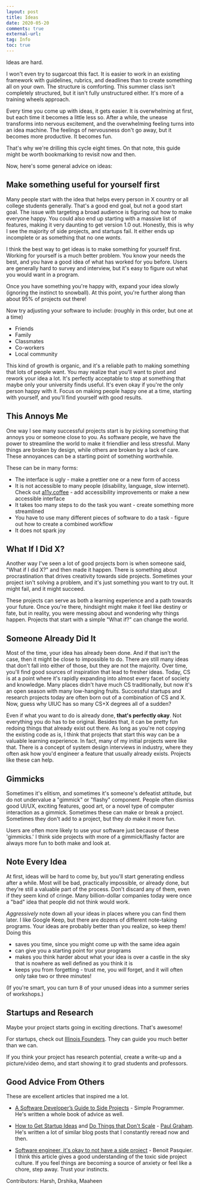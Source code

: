 ```yaml
---
layout: post
title: Ideas
date: 2020-05-20
comments: true
external-url:
tag: Info
toc: true
---
```


<!-- markdownlint-disable MD004 MD009 MD014 MD024 MD040 -->

Ideas are hard. 

I won't even try to sugarcoat this fact. It is easier to work in an existing framework with guidelines, rubrics, and deadlines than to create something all on your own. The structure is comforting. This summer class isn't completely structured, but it isn't fully unstructured either. It's more of a training wheels approach.

Every time you come up with ideas, it gets easier. It is overwhelming at first, but each time it becomes a little less so. After a while, the unease transforms into nervous excitement, and the overwhelming feeling turns into an idea machine. The feelings of nervousness don't go away, but it becomes more productive. It becomes fun.

That's why we're drilling this cycle eight times. On that note, this guide might be worth bookmarking to revisit now and then.

Now, here's some general advice on ideas:

## Make something useful for yourself first

Many people start with the idea that helps every person in X country or all college students generally. That's a good end goal, but not a good start goal. The issue with targeting a broad audience is figuring out how to make everyone happy. You could also end up starting with a massive list of features, making it very daunting to get version 1.0 out. Honestly, this is why I see the majority of side projects, and startups fail. It either ends up incomplete or as something that no one _wants_.

I think the best way to get ideas is to make something for yourself first. Working for yourself is a much better problem. You know your needs the best, and you have a good idea of what has worked for you before. Users are generally hard to survey and interview, but it's easy to figure out what you would want in a program. 

Once you have something you're happy with, expand your idea slowly (ignoring the instinct to snowball). At this point, you're further along than about 95% of projects out there!

Now try adjusting your software to include: (roughly in this order, but one at a time)

* Friends
* Family
* Classmates 
* Co-workers 
* Local community  

This kind of growth is organic, and it's a reliable path to making something that lots of people want. You may realize that you'll want to pivot and rework your idea a lot. It's perfectly acceptable to stop at something that maybe only your university finds useful. It's even okay if you're the only person happy with it. Focus on making people happy one at a time, starting with yourself, and you'll find yourself with good results.

## This Annoys Me

One way I see many successful projects start is by picking something that annoys you or someone close to you. As software people, we have the power to streamline the world to make it friendlier and less stressful. Many things are broken by design, while others are broken by a lack of care. These annoyances can be a starting point of something worthwhile. 

These can be in many forms:

* The interface is ugly - make a prettier one or a new form of access
* It is not accessible to many people (disability, language, slow internet). Check out [a11y.coffee](https://a11y.coffee/) - add accessibility improvements or make a new accessible interface
* It takes too many steps to do the task you want - create something more streamlined
* You have to use many different pieces of software to do a task - figure out how to create a combined workflow
* It does not spark joy 

## What If I Did X?

Another way I've seen a lot of good projects born is when someone said, "What if I did X?" and then made it happen. There is something about procrastination that drives creativity towards side projects. Sometimes your project isn't solving a problem, and it's just something you want to try out. It might fail, and it might succeed. 

These projects can serve as both a learning experience and a path towards your future. Once you're there, hindsight might make it feel like destiny or fate, but in reality, you were messing about and wondering why things happen. Projects that start with a simple "What if?" can change the world. 

## Someone Already Did It

Most of the time, your idea has already been done. And if that isn't the case, then it might be close to impossible to do. There are still many ideas that don't fall into either of those, but they are not the majority. Over time, you'll find good sources of inspiration that lead to fresher ideas. Today, CS is at a point where it's rapidly expanding into almost every facet of society and knowledge. Many places didn't have much CS traditionally, but now it's an open season with many low-hanging fruits. Successful startups and research projects today are often born out of a combination of CS and X. Now, guess why UIUC has so many CS+X degrees all of a sudden?

Even if what you want to do is already done, **that's perfectly okay**. Not everything you do has to be original. Besides that, it can be pretty fun redoing things that already exist out there. As long as you're not copying the existing code as is, I think that projects that start this way can be a valuable learning experience. In fact, many of my initial projects were like that. There is a concept of system design interviews in industry, where they often ask how you'd engineer a feature that usually already exists. Projects like these can help.

## Gimmicks

Sometimes it's elitism, and sometimes it's someone's defeatist attitude, but do not undervalue a "gimmick" or "flashy" component. People often dismiss good UI/UX, exciting features, good art, or a novel type of computer interaction as a gimmick. Sometimes these can make or break a project. Sometimes they don't add to a project, but they _do_ make it more fun.

Users are often more likely to use your software just because of these 'gimmicks.' I think side projects with more of a gimmick/flashy factor are always more fun to both make and look at.

## Note Every Idea

At first, ideas will be hard to come by, but you'll start generating endless after a while. Most will be bad, practically impossible, or already done, but they're still a valuable part of the process. Don't discard any of them, even if they seem kind of cringe. Many billion-dollar companies today were once a "bad" idea that people did not think would work.

*Aggressively* note down all your ideas in places where you can find them later. I like Google Keep, but there are dozens of different note-taking programs. Your ideas are probably better than you realize, so keep them! Doing this

* saves you time, since you might come up with the same idea again
* can give you a starting point for your programs
* makes you think harder about what your idea is over a castle in the sky that is nowhere as well defined as you think it is
* keeps you from forgetting - trust me, you _will_ forget, and it will often only take two or three minutes!

(If you're smart, you can turn 8 of your unused ideas into a summer series of workshops.)

## Startups and Research

Maybe your project starts going in exciting directions. That's awesome!

For startups, check out [Illinois Founders](http://founders.illinois.edu/). They can guide you much better than we can.

If you think your project has research potential, create a write-up and a picture/video demo, and start showing it to grad students and professors. 

## Good Advice From Others

These are excellent articles that inspired me a lot.

* [A Software Developer’s Guide to Side Projects](https://simpleprogrammer.com/guide-side-projects/) - Simple Programmer. He's written a whole book of advice as well.

* [How to Get Startup Ideas](http://paulgraham.com/startupideas.html) and [Do Things that Don't Scale](http://paulgraham.com/ds.html) - [Paul Graham](https://en.wikipedia.org/wiki/Paul_Graham_(programmer)). He's written a lot of similar blog posts that I constantly reread now and then.

* [Software engineer, it's okay to not have a side project](https://benoitpasquier.com/2019/10/software-engineer-its-okay-to-not-have-a-side-project/) - Benoit Pasquier. I think this article gives a good understanding of the toxic side project culture. If you feel things are becoming a source of anxiety or feel like a chore, step away. Trust your instincts.

Contributors: Harsh, Drshika, Maaheen
